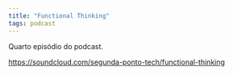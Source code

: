 ```yaml
---
title: "Functional Thinking"
tags: podcast
---
```


Quarto episódio do podcast.

https://soundcloud.com/segunda-ponto-tech/functional-thinking

